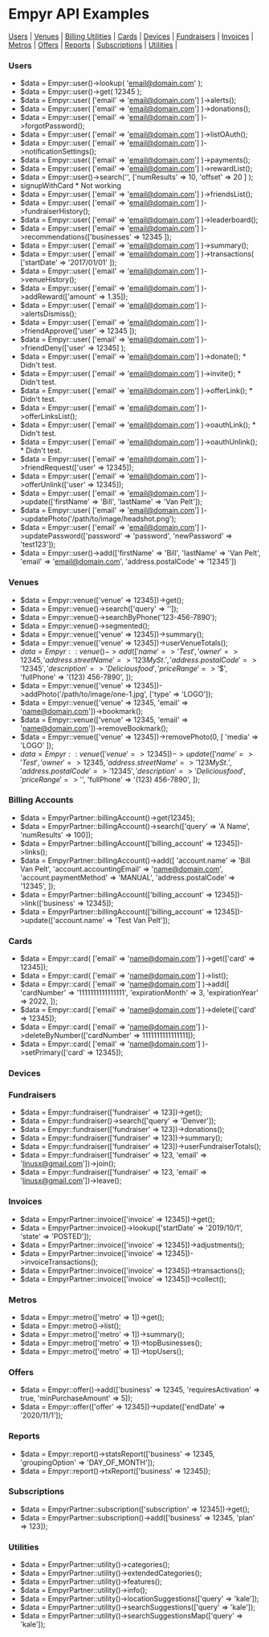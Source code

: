 # Empyr API Examples

[Users](#users) | 
[Venues](#venues) | 
[Billing Utilities](#billing-accounts) |
[Cards](#cards) | 
[Devices](#devices) |
[Fundraisers](#fundraisers) |
[Invoices](#invoices) |
[Metros](#metros) |
[Offers](#offers) |
[Reports](#reports) |
[Subscriptions](#subscriptions) |
[Utilities](#utilities) |

### Users
* $data = Empyr::user()->lookup( 'email@domain.com' );
* $data = Empyr::user()->get( 12345 );
* $data = Empyr::user( ['email' => 'email@domain.com'] )->alerts();
* $data = Empyr::user( ['email' => 'email@domain.com'] )->donations();
* $data = Empyr::user( ['email' => 'email@domain.com'] )->forgotPassword();
* $data = Empyr::user( ['email' => 'email@domain.com'] )->listOAuth();
* $data = Empyr::user( ['email' => 'email@domain.com'] )->notificationSettings();
* $data = Empyr::user( ['email' => 'email@domain.com'] )->payments();
* $data = Empyr::user( ['email' => 'email@domain.com'] )->rewardList();
* $data = Empyr::user()->search('', ['numResults' => 10, 'offset' => 20 ] );
*  signupWithCard * Not working
* $data = Empyr::user( ['email' => 'email@domain.com'] )->friendsList();
* $data = Empyr::user( ['email' => 'email@domain.com'] )->fundraiserHistory();
* $data = Empyr::user( ['email' => 'email@domain.com'] )->leaderboard();
* $data = Empyr::user( ['email' => 'email@domain.com'] )->recommendations(['businesses' => 12345 ]);
* $data = Empyr::user( ['email' => 'email@domain.com'] )->summary();
* $data = Empyr::user( ['email' => 'email@domain.com'] )->transactions( ['startDate' => '2017/01/01' ]);
* $data = Empyr::user( ['email' => 'email@domain.com'] )->venueHistory();
* $data = Empyr::user( ['email' => 'email@domain.com'] )->addReward(['amount' => 1.35]);
* $data = Empyr::user( ['email' => 'email@domain.com'] )->alertsDismiss();
* $data = Empyr::user( ['email' => 'email@domain.com'] )->friendApprove(['user' => 12345 ]);
* $data = Empyr::user( ['email' => 'email@domain.com'] )->friendDeny(['user' => 12345] );
* $data = Empyr::user( ['email' => 'email@domain.com'] )->donate(); *  Didn't test.
* $data = Empyr::user( ['email' => 'email@domain.com'] )->invite(); *  Didn't test.
* $data = Empyr::user( ['email' => 'email@domain.com'] )->offerLink(); *  Didn't test.
* $data = Empyr::user( ['email' => 'email@domain.com'] )->offerLinksList();
* $data = Empyr::user( ['email' => 'email@domain.com'] )->oauthLink(); *  Didn't test.
* $data = Empyr::user( ['email' => 'email@domain.com'] )->oauthUnlink(); *  Didn't test.
* $data = Empyr::user( ['email' => 'email@domain.com'] )->friendRequest(['user' => 12345]);
* $data = Empyr::user( ['email' => 'email@domain.com'] )->offerUnlink(['user' => 12345]);
* $data = Empyr::user( ['email' => 'email@domain.com'] )->update(['firstName' => 'Bill', 'lastName' => 'Van Pelt']);
* $data = Empyr::user( ['email' => 'email@domain.com'] )->updatePhoto('/path/to/image/headshot.png');
* $data = Empyr::user( ['email' => 'email@domain.com'] )->updatePassword(['password' => 'password', 'newPassword' => 'test123']);
* $data = Empyr::user()->add(['firstName' => 'Bill', 'lastName' => 'Van Pelt', 'email' => 'email@domain.com', 'address.postalCode' => '12345'])

### Venues
* $data = Empyr::venue(['venue' => 12345])->get();
* $data = Empyr::venue()->search(['query' => '']);
* $data = Empyr::venue()->searchByPhone('123-456-7890');
* $data = Empyr::venue()->segmented();
* $data = Empyr::venue(['venue' => 12345])->summary();
* $data = Empyr::venue(['venue' => 12345])->userVenueTotals();
* $data = Empyr::venue()->add([
'name' => 'Test',
'owner' => 12345,
'address.streetName' => '123 My St.',
'address.postalCode' => '12345',
'description' => 'Delicious food',
'priceRange' => '$$',
'fullPhone' => '(123) 456-7890',
]);
* $data = Empyr::venue(['venue' => 12345])->addPhoto('/path/to/image/one-1.jpg', ['type' => 'LOGO']);
* $data = Empyr::venue(['venue' => 12345, 'email' => 'name@domain.com'])->bookmark();
* $data = Empyr::venue(['venue' => 12345, 'email' => 'name@domain.com'])->removeBookmark();
* $data = Empyr::venue(['venue' => 12345])->removePhoto(0, [ 'media' => 'LOGO' ]);
* $data = Empyr::venue(['venue' => 12345])->update([
'name' => 'Test',
'owner' => 12345,
'address.streetName' => '123 My St.',
'address.postalCode' => '12345',
'description' => 'Delicious food',
'priceRange' => '$',
'fullPhone' => '(123) 456-7890',
]);

### Billing Accounts
* $data = EmpyrPartner::billingAccount()->get(12345);
* $data = EmpyrPartner::billingAccount()->search(['query' => 'A Name', 'numResults' => 100]);
* $data = EmpyrPartner::billingAccount(['billing_account' => 12345])->links();
* $data = EmpyrPartner::billingAccount()->add([
    'account.name' => 'Bill Van Pelt',
    'account.accountingEmail' => 'name@domain.com',
    'account.paymentMethod' => 'MANUAL',
    'address.postalCode' => '12345',
]);
* $data = EmpyrPartner::billingAccount(['billing_account' => 12345])->link(['business' => 12345]);
* $data = EmpyrPartner::billingAccount(['billing_account' => 12345])->update(['account.name' => 'Test Van Pelt']);

### Cards
* $data = Empyr::card( ['email' => 'name@domain.com'] )->get(['card' => 12345]);
* $data = Empyr::card( ['email' => 'name@domain.com'] )->list();
* $data = Empyr::card( ['email' => 'name@domain.com'] )->add([
'cardNumber' => '1111111111111111',
'expirationMonth' => 3,
'expirationYear' => 2022,
]);
* $data = Empyr::card( ['email' => 'name@domain.com'] )->delete(['card' => 12345]);
* $data = Empyr::card( ['email' => 'name@domain.com'] )->deleteByNumber(['cardNumber' => 1111111111111111]);
* $data = Empyr::card( ['email' => 'name@domain.com'] )->setPrimary(['card' => 12345]);

### Devices

### Fundraisers
* $data = Empyr::fundraiser(['fundraiser' => 123])->get();
* $data = Empyr::fundraiser()->search(['query' => 'Denver']);
* $data = Empyr::fundraiser(['fundraiser' => 123])->donations();
* $data = Empyr::fundraiser(['fundraiser' => 123])->summary();
* $data = Empyr::fundraiser(['fundraiser' => 123])->userFundraiserTotals();
* $data = Empyr::fundraiser(['fundraiser' => 123, 'email' => 'linusx@gmail.com'])->join();
* $data = Empyr::fundraiser(['fundraiser' => 123, 'email' => 'linusx@gmail.com'])->leave();

### Invoices
* $data = EmpyrPartner::invoice(['invoice' => 12345])->get();
* $data = EmpyrPartner::invoice()->lookup(['startDate' => '2019/10/1', 'state' => 'POSTED']);
* $data = EmpyrPartner::invoice(['invoice' => 12345])->adjustments();
* $data = EmpyrPartner::invoice(['invoice' => 12345])->invoiceTransactions();
* $data = EmpyrPartner::invoice(['invoice' => 12345])->transactions();
* $data = EmpyrPartner::invoice(['invoice' => 12345])->collect();

### Metros
* $data = Empyr::metro(['metro' => 1])->get();
* $data = Empyr::metro()->list();
* $data = Empyr::metro(['metro' => 1])->summary();
* $data = Empyr::metro(['metro' => 1])->topBusinesses();
* $data = Empyr::metro(['metro' => 1])->topUsers();

### Offers
* $data = Empyr::offer()->add(['business' => 12345, 'requiresActivation' => true, 'minPurchaseAmount' => 5]);
* $data = Empyr::offer(['offer' => 12345])->update(['endDate' => '2020/11/1']);

### Reports
* $data = Empyr::report()->statsReport(['business' => 12345, 'groupingOption' => 'DAY_OF_MONTH']);
* $data = Empyr::report()->txReport(['business' => 12345]);

### Subscriptions
* $data = EmpyrPartner::subscription(['subscription' => 12345])->get();
* $data = EmpyrPartner::subscription()->add(['business' => 12345, 'plan' => 123]);

### Utilities
* $data = EmpyrPartner::utility()->categories();
* $data = EmpyrPartner::utility()->extendedCategories();
* $data = EmpyrPartner::utility()->features();
* $data = EmpyrPartner::utility()->info();
* $data = EmpyrPartner::utility()->locationSuggestions(['query' => 'kale']);
* $data = EmpyrPartner::utility()->searchSuggestions(['query' => 'kale']);
* $data = EmpyrPartner::utility()->searchSuggestionsMap(['query' => 'kale']);
